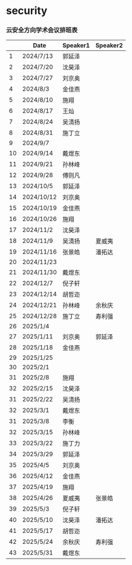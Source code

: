 # security

### 云安全方向学术会议排班表

|      | Date       | Speaker1 | Speaker2 |
| ---- | ---------- | -------- | -------- |
| 1    | 2024/7/13  | 郭延泽   |          |
| 2    | 2024/7/20  | 沈昊泽   |          |
| 3    | 2024/7/27  | 刘京奥   |          |
| 4    | 2024/8/3   | 金佳燕   |          |
| 5    | 2024/8/10  | 施翔     |          |
| 6    | 2024/8/17  | 王灿     |          |
| 7    | 2024/8/24  | 吴清扬   |          |
| 8    | 2024/8/31  | 施丁立   |          |
| 9    | 2024/9/7   |          |          |
| 10   | 2024/9/14  | 戴煜东   |          |
| 11   | 2024/9/21  | 孙林峰   |          |
| 12   | 2024/9/28  | 傅则凡   |          |
| 13   | 2024/10/5  | 郭延泽   |          |
| 14   | 2024/10/12 | 刘京奥   |          |
| 15   | 2024/10/19 | 金佳燕   |          |
| 16   | 2024/10/26 | 施翔     |          |
| 17   | 2024/11/2  | 沈昊泽   |          |
| 18   | 2024/11/9  | 吴清扬   | 夏威夷   |
| 19   | 2024/11/16 | 张景皓   | 潘拓达   |
| 20   | 2024/11/23 |         |          |
| 21   | 2024/11/30 | 戴煜东   |          |
| 22   | 2024/12/7  | 倪子轩   |          |
| 23   | 2024/12/14 | 胡哲迩   |          |
| 24   | 2024/12/21 | 孙林峰   | 余秋庆   |
| 25   | 2024/12/28 | 施丁立   | 寿利强   |
| 26   | 2025/1/4   |          |          |
| 27   | 2025/1/11  | 刘京奥   | 郭延泽   |
| 28   | 2025/1/18  | 金佳燕   |          |
| 29   | 2025/1/25  |         |          |
| 30   | 2025/2/1  |         |          |
| 31   | 2025/2/8  | 施翔   |          |
| 32   | 2025/2/15  | 沈昊泽   |          |
| 31   | 2025/2/22  | 吴清扬   |      |
| 32   | 2025/3/1  | 戴煜东   |     |
| 31   | 2025/3/8  | 李衡   |          |
| 32   | 2025/3/15  | 孙林峰   |        |
| 33   | 2025/3/22  | 施丁力   |          |
| 34   | 2025/3/29  | 郭延泽   |        |
| 35   | 2025/4/5  | 刘京奥   |        |
| 36   | 2025/4/12  | 金佳燕   |        |
| 37   | 2025/4/19  | 施翔    |         |
| 38  | 2025/4/26   | 夏威夷  |  张景皓  |
| 39  | 2025/5/3    | 倪子轩  |    |
| 40  | 2025/5/10   | 沈昊泽  |  潘拓达  |
| 41  | 2025/5/17   | 胡哲迩  |         |
| 42  | 2025/5/24   | 余秋庆  |  寿利强 |
| 43  | 2025/5/31   | 戴煜东  |         |





